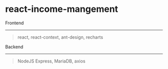 # react-income-mangement

Frontend
- - -
> react,
> react-context,
> ant-design,
> recharts

Backend
- - -
> NodeJS Express,
> MariaDB,
> axios
